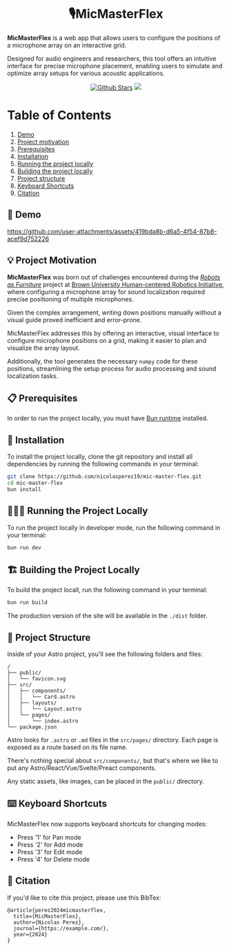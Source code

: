 <div align="center">
    <h1>
    🎙️MicMasterFlex
    </h1>
    <p align="left">
      <b>MicMasterFlex</b> is a web app that allows users to configure the positions of a microphone array on an interactive grid. 
    </p>
    <p align="left">Designed for audio engineers and researchers, this tool offers an intuitive interface for precise microphone placement, enabling users to simulate and optimize array setups for various acoustic applications.</p>
    <a href="https://github.com/nicolasperez19/mic-master-flex/"><img src="https://img.shields.io/github/stars/nicolasperez19/mic-master-flex?style=for-the-badge&logo=github&logoColor=white" alt="Github Stars"></a>
    <a href="https://buymeacoffee.com/nico_perez"><img src="https://img.shields.io/badge/Buy%20Me%20a%20Coffee-%23FFDD00.svg?&style=for-the-badge&logo=buy-me-a-coffee&logoColor=black"></a>
</div>

# Table of Contents

1. [Demo](#demo)
2. [Project motivation](#project-motivation)
3. [Prerequisites](#prerequisites)
4. [Installation](#installation)
5. [Running the project locally](#running-the-project-locally)
6. [Building the project locally](#building-the-project-locally)
7. [Project structure](#project-structure)
8. [Keyboard Shortcuts](#keyboard-shortcuts)
9. [Citation](#citation)

## 📸 Demo
https://github.com/user-attachments/assets/419bda8b-d6a5-4f54-87b8-acef9d752226

## 💡 Project Motivation
**MicMasterFlex** was born out of challenges encountered during the [*Robots as Furniture*](https://github.com/robotsasfurniture/passive-sound-localization) project at [Brown University Human-centered Robotics Initiative](https://hcri.brown.edu/), where configuring a microphone array for sound localization required precise positioning of multiple microphones. 

Given the complex arrangement, writing down positions manually without a visual guide proved inefficient and error-prone. 

MicMasterFlex addresses this by offering an interactive, visual interface to configure microphone positions on a grid, making it easier to plan and visualize the array layout. 

Additionally, the tool generates the necessary `numpy` code for these positions, streamlining the setup process for audio processing and sound localization tasks.

## 📋 Prerequisites
In order to run the project locally, you must have [Bun runtime](https://bun.sh/) installed.

## 💾 Installation
To install the project locally, clone the git repository and install all dependencies by running the following commands in your terminal:
```sh
git clone https://github.com/nicolasperez19/mic-master-flex.git
cd mic-master-flex
bun install
```

## 🏃‍♂️💨 Running the Project Locally
To run the project locally in developer mode, run the following command in your terminal:
```sh
bun run dev
```

## 🏗️ Building the Project Locally
To build the project locall, run the following command in your terminal:
```sh
bun run build
```

The production version of the site will be available in the `./dist` folder.

## 🚀 Project Structure

Inside of your Astro project, you'll see the following folders and files:

```text
/
├── public/
│   └── favicon.svg
├── src/
│   ├── components/
│   │   └── Card.astro
│   ├── layouts/
│   │   └── Layout.astro
│   └── pages/
│       └── index.astro
└── package.json
```

Astro looks for `.astro` or `.md` files in the `src/pages/` directory. Each page is exposed as a route based on its file name.

There's nothing special about `src/components/`, but that's where we like to put any Astro/React/Vue/Svelte/Preact components.

Any static assets, like images, can be placed in the `public/` directory.

## ⌨️ Keyboard Shortcuts

MicMasterFlex now supports keyboard shortcuts for changing modes:

- Press '1' for Pan mode
- Press '2' for Add mode
- Press '3' for Edit mode
- Press '4' for Delete mode

## 📝 Citation

If you'd like to cite this project, please use this BibTex:

```
@article{perez2024micmasterflex,
  title={MicMasterFlex},
  author={Nicolas Perez},
  journal={https://example.com/},
  year={2024}
}
```

